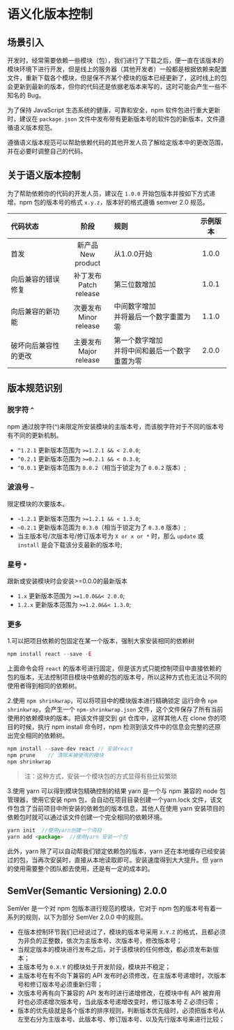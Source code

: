 # 语义化版本控制

## 场景引入

开发时，经常需要依赖一些模块（包），我们进行了下载之后，便一直在该版本的模块环境下进行开发，但是线上的服务器（其他开发者）一般都是根据依赖来配置文件，重新下载各个模块，但是保不齐某个模块的版本已经更新了，这时线上的包会更新到最新的版本，但你的代码还是依据老版本来写的，这时可能会产生一些不知名的 Bug。

为了保持 JavaScript 生态系统的健康，可靠和安全，npm 软件包进行重大更新时，建议在 `package.json` 文件中发布带有更新版本号的软件包的新版本，文件遵循语义版本规范。

遵循语义版本规范可以帮助依赖代码的其他开发人员了解给定版本中的更改范围，并在必要时调整自己的代码。

## 关于语义版本控制
为了帮助依赖你的代码的开发人员，建议在 `1.0.0` 开始包版本并按如下方式递增。npm 包的版本号的格式 `x.y.z`，版本好的格式遵循 semver 2.0 规范。

| 代码状态             |            阶段             | 规则                                              | 示例版本 |
| :------------------- | :-------------------------: | :------------------------------------------------ | :------: |
| 首发                 |   新产品<br />New product   | 从1.0.0开始                                       |  1.0.0   |
| 向后兼容的错误修复   | 补丁发布<br />Patch release | 第三位数增加                                      |  1.0.1   |
| 向后兼容的新功能     | 次要发布<br />Minor release | 中间数字增加<br/>并将最后一个数字重置为零         |  1.1.0   |
| 破坏向后兼容性的更改 | 主要发布<br />Major release | 第一个数字增加<br/>并将中间和最后一个数字重置为零 |  2.0.0   |


## 版本规范识别

### 脱字符 `^`
npm 通过脱字符(^)来限定所安装模块的主版本号，而该脱字符对于不同的版本号有不同的更新机制。

- `^1.2.1` 更新版本范围为 `>=1.2.1 && < 2.0.0`;
- `^0.2.1` 更新版本范围为 `>=0.2.1 && < 0.3.0`;
- `^0.0.1` 更新版本范围为 `0.0.2`（相当于锁定为了 `0.0.2` 版本）;

### 波浪号 `~`
限定模块的次要版本。

- `~1.2.1` 更新版本范围为 `>=1.2.1 && < 1.3.0`;
- `~0.2.1` 更新版本范围为 `0.3.0`（相当于锁定为了 `0.3.0` 版本）;
- 当主版本号/次版本号/修订版本号为 `X or x or *` 时，那么 `update` 或 `install` 是会下载该分支最新的版本号;

### 星号 `*`
跟新或安装模块时会安装>=0.0.0的最新版本
- `1.x` 更新版本范围为 `>=1.0.0&&< 2.0.0`;
- `1.2.x` 更新版本范围为 `>=1.2.0&&< 1.3.0`;

### 更多
1.可以把项目依赖的包固定在某一个版本，强制大家安装相同的依赖树

```js
npm install react --save -E
```

上面命令会将 `react` 的版本号进行固定，但是该方式只能控制项目中直接依赖的包的版本，无法控制项目模块中依赖的包的版本号，所以这种方式也无法让不同的使用者得到相同的依赖树。

2.使用 `npm shrinkwrap`，可以将项目中的模块版本进行精确锁定
运行命令 `npm shrinkwrap`，会产生一个 `npm-shrinkwrap.json` 文件，这个文件保存了所有当前使用的依赖模块的版本。把该文件提交到 git 仓库中，这样其他人在 clone 你的项目的时候，执行 npm install 命令时，npm 检测到该文件中的信息会完整的还原出完全相同的依赖树。

```js
npm install --save-dev react // 安装react
npm prune    // 清除未被使用的模块
npm shrinkwrap
```

> 注：这种方式，安装一个模块包的方式显得有些比较繁琐

3.使用 yarn 可以得到模块包精确控制的结果
yarn 是一个与 npm 兼容的 node 包管理器，使用它安装 npm 包，会自动在项目目录创建一个yarn.lock 文件，该文件包含了当前项目中所安装的依赖包的版本信息，其他人在使用 yarn 安装项目的依赖包时就可以通过该文件创建一个完全相同的依赖环境。

```js
yarn init  //使用yarn创建一个项目
yarn add <package>  //使用yarn 安装一个包
```

此外，yarn 除了可以自动帮我们锁定依赖包的版本，yarn 还在本地缓存已经安装过的包，当再次安装时，直接从本地读取即可。安装速度得到大大提升。但 yarn 的使用需要整个团队都去使用，还是有一定的成本的。

## SemVer(Semantic Versioning) 2.0.0

SemVer 是一个对 npm 包版本进行规范的模块，它对于 npm 包的版本号有着一系列的规则，以下为部分 SemVer 2.0.0 中的规则。

- 在版本控制环节我们已经说过了，模块的版本号采用 `X.Y.Z` 的格式，且都必须为非负的正整数，依次为主版本号、次版本号，修改版本号；
- 当规定版本的模块进行发布之后，对于该模块的任何修改，都必须发布新版本；
- 主版本号为 `0.X.Y` 的模块处于开发阶段，模块并不稳定；
- 主版本号在有不向下兼容的 API 发布时必须修改，在主版本号递增时，次版本号和修订版本号必须重新归零；
- 次版本号再有向下兼容的 API 发布时进行递增修改，在模块中有 API 被弃用时也必须递增次版本号，当此版本号递增改变时，修订版本号 Z 必须归零；
- 版本的优先级就是各个版本的排序规则，判断版本优先级时，必须把版本号从左至右分为主版本号、此版本号、修订版本号、以及先行版本号来进行比较；


